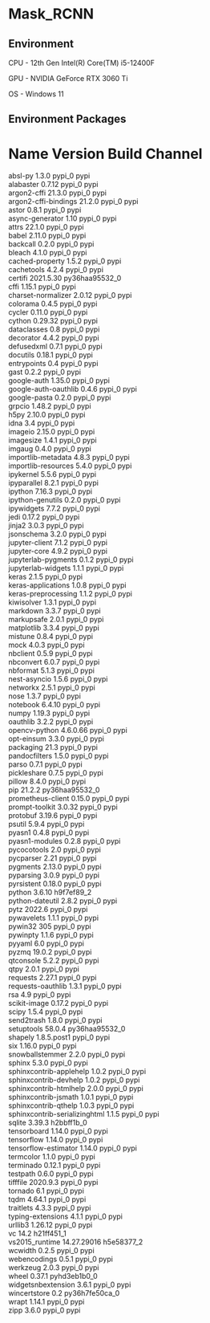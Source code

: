 # Mask_RCNN

## Environment
CPU - 12th Gen Intel(R) Core(TM) i5-12400F

GPU - NVIDIA GeForce RTX 3060 Ti

OS  - Windows 11


## Environment Packages
# Name                    Version                   Build  Channel  
absl-py                   1.3.0                    pypi_0    pypi  
alabaster                 0.7.12                   pypi_0    pypi  
argon2-cffi               21.3.0                   pypi_0    pypi  
argon2-cffi-bindings      21.2.0                   pypi_0    pypi  
astor                     0.8.1                    pypi_0    pypi  
async-generator           1.10                     pypi_0    pypi  
attrs                     22.1.0                   pypi_0    pypi  
babel                     2.11.0                   pypi_0    pypi  
backcall                  0.2.0                    pypi_0    pypi  
bleach                    4.1.0                    pypi_0    pypi  
cached-property           1.5.2                    pypi_0    pypi  
cachetools                4.2.4                    pypi_0    pypi  
certifi                   2021.5.30        py36haa95532_0  
cffi                      1.15.1                   pypi_0    pypi  
charset-normalizer        2.0.12                   pypi_0    pypi  
colorama                  0.4.5                    pypi_0    pypi  
cycler                    0.11.0                   pypi_0    pypi  
cython                    0.29.32                  pypi_0    pypi  
dataclasses               0.8                      pypi_0    pypi  
decorator                 4.4.2                    pypi_0    pypi  
defusedxml                0.7.1                    pypi_0    pypi  
docutils                  0.18.1                   pypi_0    pypi  
entrypoints               0.4                      pypi_0    pypi  
gast                      0.2.2                    pypi_0    pypi  
google-auth               1.35.0                   pypi_0    pypi  
google-auth-oauthlib      0.4.6                    pypi_0    pypi  
google-pasta              0.2.0                    pypi_0    pypi  
grpcio                    1.48.2                   pypi_0    pypi  
h5py                      2.10.0                   pypi_0    pypi  
idna                      3.4                      pypi_0    pypi  
imageio                   2.15.0                   pypi_0    pypi  
imagesize                 1.4.1                    pypi_0    pypi  
imgaug                    0.4.0                    pypi_0    pypi  
importlib-metadata        4.8.3                    pypi_0    pypi  
importlib-resources       5.4.0                    pypi_0    pypi  
ipykernel                 5.5.6                    pypi_0    pypi  
ipyparallel               8.2.1                    pypi_0    pypi  
ipython                   7.16.3                   pypi_0    pypi  
ipython-genutils          0.2.0                    pypi_0    pypi  
ipywidgets                7.7.2                    pypi_0    pypi  
jedi                      0.17.2                   pypi_0    pypi  
jinja2                    3.0.3                    pypi_0    pypi  
jsonschema                3.2.0                    pypi_0    pypi  
jupyter-client            7.1.2                    pypi_0    pypi  
jupyter-core              4.9.2                    pypi_0    pypi  
jupyterlab-pygments       0.1.2                    pypi_0    pypi  
jupyterlab-widgets        1.1.1                    pypi_0    pypi  
keras                     2.1.5                    pypi_0    pypi  
keras-applications        1.0.8                    pypi_0    pypi  
keras-preprocessing       1.1.2                    pypi_0    pypi  
kiwisolver                1.3.1                    pypi_0    pypi  
markdown                  3.3.7                    pypi_0    pypi  
markupsafe                2.0.1                    pypi_0    pypi  
matplotlib                3.3.4                    pypi_0    pypi  
mistune                   0.8.4                    pypi_0    pypi  
mock                      4.0.3                    pypi_0    pypi  
nbclient                  0.5.9                    pypi_0    pypi  
nbconvert                 6.0.7                    pypi_0    pypi  
nbformat                  5.1.3                    pypi_0    pypi  
nest-asyncio              1.5.6                    pypi_0    pypi  
networkx                  2.5.1                    pypi_0    pypi  
nose                      1.3.7                    pypi_0    pypi  
notebook                  6.4.10                   pypi_0    pypi  
numpy                     1.19.3                   pypi_0    pypi  
oauthlib                  3.2.2                    pypi_0    pypi  
opencv-python             4.6.0.66                 pypi_0    pypi  
opt-einsum                3.3.0                    pypi_0    pypi  
packaging                 21.3                     pypi_0    pypi  
pandocfilters             1.5.0                    pypi_0    pypi  
parso                     0.7.1                    pypi_0    pypi  
pickleshare               0.7.5                    pypi_0    pypi  
pillow                    8.4.0                    pypi_0    pypi  
pip                       21.2.2           py36haa95532_0  
prometheus-client         0.15.0                   pypi_0    pypi  
prompt-toolkit            3.0.32                   pypi_0    pypi  
protobuf                  3.19.6                   pypi_0    pypi  
psutil                    5.9.4                    pypi_0    pypi  
pyasn1                    0.4.8                    pypi_0    pypi  
pyasn1-modules            0.2.8                    pypi_0    pypi  
pycocotools               2.0                      pypi_0    pypi  
pycparser                 2.21                     pypi_0    pypi  
pygments                  2.13.0                   pypi_0    pypi  
pyparsing                 3.0.9                    pypi_0    pypi  
pyrsistent                0.18.0                   pypi_0    pypi  
python                    3.6.10               h9f7ef89_2  
python-dateutil           2.8.2                    pypi_0    pypi  
pytz                      2022.6                   pypi_0    pypi  
pywavelets                1.1.1                    pypi_0    pypi  
pywin32                   305                      pypi_0    pypi  
pywinpty                  1.1.6                    pypi_0    pypi  
pyyaml                    6.0                      pypi_0    pypi  
pyzmq                     19.0.2                   pypi_0    pypi  
qtconsole                 5.2.2                    pypi_0    pypi  
qtpy                      2.0.1                    pypi_0    pypi  
requests                  2.27.1                   pypi_0    pypi  
requests-oauthlib         1.3.1                    pypi_0    pypi  
rsa                       4.9                      pypi_0    pypi  
scikit-image              0.17.2                   pypi_0    pypi  
scipy                     1.5.4                    pypi_0    pypi  
send2trash                1.8.0                    pypi_0    pypi  
setuptools                58.0.4           py36haa95532_0  
shapely                   1.8.5.post1              pypi_0    pypi  
six                       1.16.0                   pypi_0    pypi  
snowballstemmer           2.2.0                    pypi_0    pypi  
sphinx                    5.3.0                    pypi_0    pypi  
sphinxcontrib-applehelp   1.0.2                    pypi_0    pypi  
sphinxcontrib-devhelp     1.0.2                    pypi_0    pypi  
sphinxcontrib-htmlhelp    2.0.0                    pypi_0    pypi  
sphinxcontrib-jsmath      1.0.1                    pypi_0    pypi  
sphinxcontrib-qthelp      1.0.3                    pypi_0    pypi  
sphinxcontrib-serializinghtml 1.1.5                    pypi_0    pypi  
sqlite                    3.39.3               h2bbff1b_0  
tensorboard               1.14.0                   pypi_0    pypi  
tensorflow                1.14.0                   pypi_0    pypi  
tensorflow-estimator      1.14.0                   pypi_0    pypi  
termcolor                 1.1.0                    pypi_0    pypi  
terminado                 0.12.1                   pypi_0    pypi  
testpath                  0.6.0                    pypi_0    pypi  
tifffile                  2020.9.3                 pypi_0    pypi  
tornado                   6.1                      pypi_0    pypi  
tqdm                      4.64.1                   pypi_0    pypi  
traitlets                 4.3.3                    pypi_0    pypi  
typing-extensions         4.1.1                    pypi_0    pypi  
urllib3                   1.26.12                  pypi_0    pypi  
vc                        14.2                 h21ff451_1  
vs2015_runtime            14.27.29016          h5e58377_2  
wcwidth                   0.2.5                    pypi_0    pypi  
webencodings              0.5.1                    pypi_0    pypi  
werkzeug                  2.0.3                    pypi_0    pypi  
wheel                     0.37.1             pyhd3eb1b0_0  
widgetsnbextension        3.6.1                    pypi_0    pypi  
wincertstore              0.2              py36h7fe50ca_0  
wrapt                     1.14.1                   pypi_0    pypi  
zipp                      3.6.0                    pypi_0    pypi  
